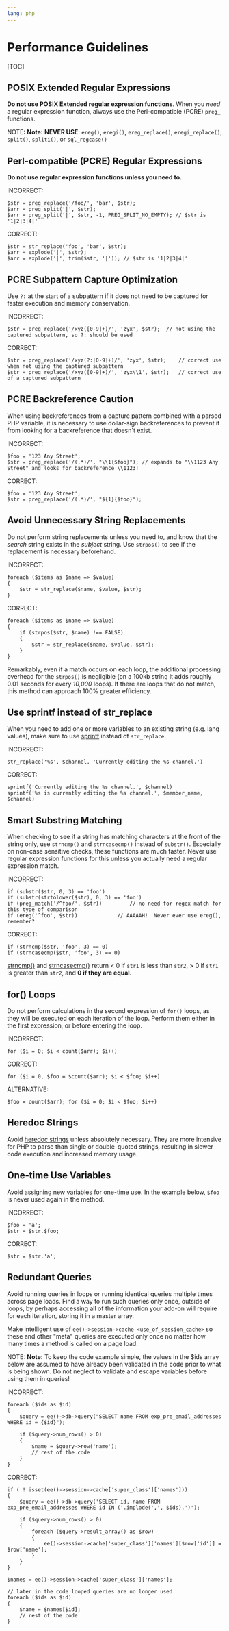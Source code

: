 ```yaml
---
lang: php
---
```


<!--
    This source file is part of the open source project
    ExpressionEngine User Guide (https://github.com/ExpressionEngine/ExpressionEngine-User-Guide)

    @link      https://expressionengine.com/
    @copyright Copyright (c) 2003-2020, Packet Tide, LLC (https://ellislab.com)
    @license   https://expressionengine.com/license Licensed under Apache License, Version 2.0
-->

# Performance Guidelines

[TOC]

## POSIX Extended Regular Expressions

**Do not use POSIX Extended regular expression functions**. When you _need_ a regular expression function, always use the Perl-compatible (PCRE) `preg_` functions.

NOTE: **Note:** **NEVER USE**: `ereg()`, `eregi()`, `ereg_replace()`, `eregi_replace()`, `split()`, `spliti()`, or `sql_regcase()`

## Perl-compatible (PCRE) Regular Expressions

**Do not use regular expression functions unless you need to.**

INCORRECT:

    $str = preg_replace('/foo/', 'bar', $str);
    $arr = preg_split('|', $str);
    $arr = preg_split('|', $str, -1, PREG_SPLIT_NO_EMPTY); // $str is '1|2|3|4|'

CORRECT:

    $str = str_replace('foo', 'bar', $str);
    $arr = explode('|', $str);
    $arr = explode('|', trim($str, '|')); // $str is '1|2|3|4|'

## PCRE Subpattern Capture Optimization

Use `?:` at the start of a subpattern if it does not need to be captured for faster execution and memory conservation.

INCORRECT:

    $str = preg_replace('/xyz([0-9]+)/', 'zyx', $str);  // not using the captured subpattern, so ?: should be used

CORRECT:

    $str = preg_replace('/xyz(?:[0-9]+)/', 'zyx', $str);    // correct use when not using the captured subpattern
    $str = preg_replace('/xyz([0-9]+)/', 'zyx\\1', $str);   // correct use of a captured subpattern

## PCRE Backreference Caution

When using backreferences from a capture pattern combined with a parsed PHP variable, it is necessary to use dollar-sign backreferences to prevent it from looking for a backreference that doesn't exist.

INCORRECT:

    $foo = '123 Any Street';
    $str = preg_replace('/(.*)/', "\\1{$foo}"); // expands to "\\1123 Any Street" and looks for backreference \\1123!

CORRECT:

    $foo = '123 Any Street';
    $str = preg_replace('/(.*)/', "${1}{$foo}");

## Avoid Unnecessary String Replacements

Do not perform string replacements unless you need to, and know that the _search_ string exists in the _subject_ string. Use `strpos()` to see if the replacement is necessary beforehand.

INCORRECT:

    foreach ($items as $name => $value)
    {
        $str = str_replace($name, $value, $str);
    }

CORRECT:

    foreach ($items as $name => $value)
    {
        if (strpos($str, $name) !== FALSE)
        {
            $str = str_replace($name, $value, $str);
        }
    }

Remarkably, even if a match occurs on each loop, the additional processing overhead for the `strpos()` is negligible (on a 100kb string it adds roughly 0.01 seconds for every _10,000_ loops). If there are loops that do not match, this method can approach 100% greater efficiency.

## Use sprintf instead of str_replace

When you need to add one or more variables to an existing string (e.g. lang values), make sure to use [sprintf](http://php.net/sprintf) instead of `str_replace`.

INCORRECT:

    str_replace('%s', $channel, 'Currently editing the %s channel.')

CORRECT:

    sprintf('Currently editing the %s channel.', $channel)
    sprintf('%s is currently editing the %s channel.', $member_name, $channel)

## Smart Substring Matching

When checking to see if a string has matching characters at the front of the string only, use `strncmp()` and `strncasecmp()` instead of `substr()`. Especially on non-case sensitive checks, these functions are much faster. Never use regular expression functions for this unless you actually need a regular expression match.

INCORRECT:

    if (substr($str, 0, 3) == 'foo')
    if (substr(strtolower($str), 0, 3) == 'foo')
    if (preg_match('/^foo/', $str))         // no need for regex match for this type of comparison
    if (ereg('^foo', $str))             // AAAAAH!  Never ever use ereg(), remember?

CORRECT:

    if (strncmp($str, 'foo', 3) == 0)
    if (strncasecmp($str, 'foo', 3) == 0)

[strncmp()](http://us3.php.net/manual/en/function.strncmp.php) and [strncasecmp()](http://us3.php.net/manual/en/function.strcasecmp.php) return &lt; 0 if `str1` is less than `str2`, &gt; 0 if `str1` is greater than `str2`, and **0 if they are equal**.

## for() Loops

Do not perform calculations in the second expression of `for()` loops, as they will be executed on each iteration of the loop. Perform them either in the first expression, or before entering the loop.

INCORRECT:

    for ($i = 0; $i < count($arr); $i++)

CORRECT:

    for ($i = 0, $foo = $count($arr); $i < $foo; $i++)

ALTERNATIVE:

    $foo = count($arr); for ($i = 0; $i < $foo; $i++)

## Heredoc Strings

Avoid [heredoc strings](http://us3.php.net/manual/en/language.types.string.php#language.types.string.syntax.heredoc) unless absolutely necessary. They are more intensive for PHP to parse than single or double-quoted strings, resulting in slower code execution and increased memory usage.

## One-time Use Variables

Avoid assigning new variables for one-time use. In the example below, `$foo` is never used again in the method.

INCORRECT:

    $foo = 'a';
    $str = $str.$foo;

CORRECT:

    $str = $str.'a';

## Redundant Queries

Avoid running queries in loops or running identical queries multiple times across page loads. Find a way to run such queries only once, outside of loops, by perhaps accessing all of the information your add-on will require for each iteration, storing it in a master array.

Make intelligent use of `ee()->session->cache <use_of_session_cache>` so these and other "meta" queries are executed only once no matter how many times a method is called on a page load.

NOTE: **Note:** To keep the code example simple, the values in the \$ids array below are assumed to have already been validated in the code prior to what is being shown. Do not neglect to validate and escape variables before using them in queries!

INCORRECT:

    foreach ($ids as $id)
    {
        $query = ee()->db->query("SELECT name FROM exp_pre_email_addresses WHERE id = {$id}");

        if ($query->num_rows() > 0)
        {
            $name = $query->row('name');
            // rest of the code
        }
    }

CORRECT:

    if ( ! isset(ee()->session->cache['super_class']['names']))
    {
        $query = ee()->db->query('SELECT id, name FROM exp_pre_email_addresses WHERE id IN ('.implode(',', $ids).')');

        if ($query->num_rows() > 0)
        {
            foreach ($query->result_array() as $row)
            {
                ee()->session->cache['super_class']['names'][$row['id']] = $row['name'];
            }
        }
    }

    $names = ee()->session->cache['super_class']['names'];

    // later in the code looped queries are no longer used
    foreach ($ids as $id)
    {
        $name = $names[$id];
        // rest of the code
    }
